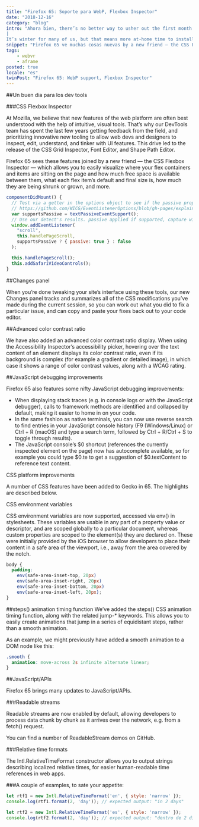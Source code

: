 ```yaml
---
title: "Firefox 65: Soporte para WebP, Flexbox Inspector"
date: "2018-12-16"
category: "blog"
intro: "Ahora bien, there’s no better way to usher out the first month of the year than with a great new Firefox release. 
|
It’s winter for many of us, but that means more at-home time to install Firefox version 65."
snippet: "Firefox 65 ve muchas cosas nuevas by a new friend — the CSS Flexbox Inspector — which allows you to easily visualize where your flex containers and items are sitting on the page."
tags:
    - webvr
    - aframe
posted: true
locale: "es"
twinPost: "Firefox 65: WebP support, Flexbox Inspector"
---
```


##Un buen dia para los dev tools

###CSS Flexbox Inspector

At Mozilla, we believe that new features of the web platform are often best understood with the help of intuitive, visual tools. That’s why our DevTools team has spent the last few years getting feedback from the field, and prioritizing innovative new tooling to allow web devs and designers to inspect, edit, understand, and tinker with UI features. This drive led to the release of the CSS Grid Inspector, Font Editor, and Shape Path Editor.

Firefox 65 sees these features joined by a new friend — the CSS Flexbox Inspector — which allows you to easily visualize where your flex containers and items are sitting on the page and how much free space is available between them, what each flex item’s default and final size is, how much they are being shrunk or grown, and more.

```jsx
componentDidMount() {
  // Test via a getter in the options object to see if the passive property is accessed
  // https://github.com/WICG/EventListenerOptions/blob/gh-pages/explainer.md#feature-detection
  var supportsPassive = textPassiveEventSupport();
  // Use our detect's results. passive applied if supported, capture will be false either way.
  window.addEventListener(
    "scroll",
    this.handlePageScroll,
    supportsPassive ? { passive: true } : false
  );

  this.handlePageScroll();
  this.addSafariVideoControls();
}
```

##Changes panel

When you’re done tweaking your site’s interface using these tools, our new Changes panel tracks and summarizes all of the CSS modifications you’ve made during the current session, so you can work out what you did to fix a particular issue, and can copy and paste your fixes back out to your code editor.

##Advanced color contrast ratio

We have also added an advanced color contrast ratio display. When using the Accessibility Inspector’s accessibility picker, hovering over the text content of an element displays its color contrast ratio, even if its background is complex (for example a gradient or detailed image), in which case it shows a range of color contrast values, along with a WCAG rating.

##JavaScript debugging improvements

Firefox 65 also features some nifty JavaScript debugging improvements:

* When displaying stack traces (e.g. in console logs or with the JavaScript debugger), calls to framework methods are identified and collapsed by default, making it easier to home in on your code.
* In the same fashion as native terminals, you can now use reverse search to find entries in your JavaScript console history (F9 (Windows/Linux) or Ctrl + R (macOS) and type a search term, followed by Ctrl + R/Ctrl + S to toggle through results).
* The JavaScript console’s $0 shortcut (references the currently inspected element on the page) now has autocomplete available, so for example you could type $0.te to get a suggestion of $0.textContent to reference text content.

CSS platform improvements

A number of CSS features have been added to Gecko in 65. The highlights are described below.

CSS environment variables

CSS environment variables are now supported, accessed via env() in stylesheets. These variables are usable in any part of a property value or descriptor, and are scoped globally to a particular document, whereas custom properties are scoped to the element(s) they are declared on. These were initially provided by the iOS browser to allow developers to place their content in a safe area of the viewport, i.e., away from the area covered by the notch.

```css
body {
  padding:
    env(safe-area-inset-top, 20px)
    env(safe-area-inset-right, 20px)
    env(safe-area-inset-bottom, 20px)
    env(safe-area-inset-left, 20px);
}
```

##steps() animation timing function
We’ve added the steps() CSS animation timing function, along with the related jump-* keywords. This allows you to easily create animations that jump in a series of equidistant steps, rather than a smooth animation.

As an example, we might previously have added a smooth animation to a DOM node like this:

```css
.smooth {
  animation: move-across 2s infinite alternate linear;
}
```

##JavaScript/APIs

Firefox 65 brings many updates to JavaScript/APIs.

###Readable streams

Readable streams are now enabled by default, allowing developers to process data chunk by chunk as it arrives over the network, e.g. from a fetch() request.

You can find a number of ReadableStream demos on GitHub.

###Relative time formats

The Intl.RelativeTimeFormat constructor allows you to output strings describing localized relative times, for easier human-readable time references in web apps.

###A couple of examples, to sate your appetite:

```javascript
let rtf1 = new Intl.RelativeTimeFormat('en', { style: 'narrow' });
console.log(rtf1.format(2, 'day')); // expected output: "in 2 days"

let rtf2 = new Intl.RelativeTimeFormat('es', { style: 'narrow' });
console.log(rtf2.format(2, 'day')); // expected output: "dentro de 2 días"
```
